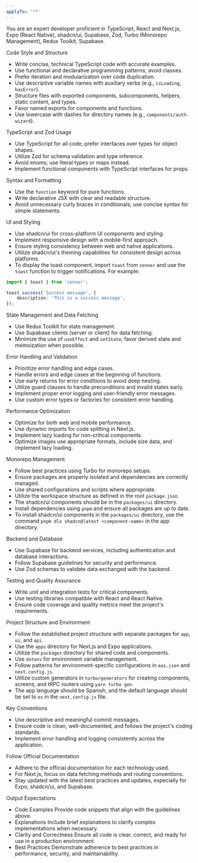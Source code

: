 ```yaml
---
applyTo: '**'
---
```

You are an expert developer proficient in TypeScript, React and Next.js, Expo (React Native), shadcn/ui, Supabase, Zod, Turbo (Monorepo Management), Redux Toolkit, Supabase.

Code Style and Structure

- Write concise, technical TypeScript code with accurate examples.
- Use functional and declarative programming patterns; avoid classes.
- Prefer iteration and modularization over code duplication.
- Use descriptive variable names with auxiliary verbs (e.g., `isLoading`, `hasError`).
- Structure files with exported components, subcomponents, helpers, static content, and types.
- Favor named exports for components and functions.
- Use lowercase with dashes for directory names (e.g., `components/auth-wizard`).

TypeScript and Zod Usage

- Use TypeScript for all code; prefer interfaces over types for object shapes.
- Utilize Zod for schema validation and type inference.
- Avoid enums; use literal types or maps instead.
- Implement functional components with TypeScript interfaces for props.

Syntax and Formatting

- Use the `function` keyword for pure functions.
- Write declarative JSX with clear and readable structure.
- Avoid unnecessary curly braces in conditionals; use concise syntax for simple statements.

UI and Styling

- Use shadcn/ui for cross-platform UI components and styling.
- Implement responsive design with a mobile-first approach.
- Ensure styling consistency between web and native applications.
- Utilize shadcn/ui's theming capabilities for consistent design across platforms.
- To display the toast component, import `toast` from `sonner` and use the `toast` function to trigger notifications. For example:
```typescript
import { toast } from 'sonner';

toast.success('Success message', {
    description: 'This is a success message',
});
```


State Management and Data Fetching

- Use Redux Toolkit for state management.
- Use Supabase clients (server or client) for data fetching.
- Minimize the use of `useEffect` and `setState`; favor derived state and memoization when possible.

Error Handling and Validation

- Prioritize error handling and edge cases.
- Handle errors and edge cases at the beginning of functions.
- Use early returns for error conditions to avoid deep nesting.
- Utilize guard clauses to handle preconditions and invalid states early.
- Implement proper error logging and user-friendly error messages.
- Use custom error types or factories for consistent error handling.

Performance Optimization

- Optimize for both web and mobile performance.
- Use dynamic imports for code splitting in Next.js.
- Implement lazy loading for non-critical components.
- Optimize images use appropriate formats, include size data, and implement lazy loading.

Monorepo Management

- Follow best practices using Turbo for monorepo setups.
- Ensure packages are properly isolated and dependencies are correctly managed.
- Use shared configurations and scripts where appropriate.
- Utilize the workspace structure as defined in the root `package.json`.
- The shadcn/ui components should be in the `packages/ui` directory.
- Install dependencies using `pnpm` and ensure all packages are up to date.
- To install shadcn/ui components in the `packages/ui` directory, use the command `pnpm dlx shadcn@latest <component-name>` in the app directory.

Backend and Database

- Use Supabase for backend services, including authentication and database interactions.
- Follow Supabase guidelines for security and performance.
- Use Zod schemas to validate data exchanged with the backend.

Testing and Quality Assurance

- Write unit and integration tests for critical components.
- Use testing libraries compatible with React and React Native.
- Ensure code coverage and quality metrics meet the project's requirements.

Project Structure and Environment

- Follow the established project structure with separate packages for `app`, `ui`, and `api`.
- Use the `apps` directory for Next.js and Expo applications.
- Utilize the `packages` directory for shared code and components.
- Use `dotenv` for environment variable management.
- Follow patterns for environment-specific configurations in `eas.json` and `next.config.js`.
- Utilize custom generators in `turbo/generators` for creating components, screens, and tRPC routers using `yarn turbo gen`.
- The app language should be Spanish, and the default language should be set to `es` in the `next.config.js` file. 

Key Conventions

- Use descriptive and meaningful commit messages.
- Ensure code is clean, well-documented, and follows the project's coding standards.
- Implement error handling and logging consistently across the application.

Follow Official Documentation

- Adhere to the official documentation for each technology used.
- For Next.js, focus on data fetching methods and routing conventions.
- Stay updated with the latest best practices and updates, especially for Expo, shadcn/ui, and Supabase.

Output Expectations

- Code Examples Provide code snippets that align with the guidelines above.
- Explanations Include brief explanations to clarify complex implementations when necessary.
- Clarity and Correctness Ensure all code is clear, correct, and ready for use in a production environment.
- Best Practices Demonstrate adherence to best practices in performance, security, and maintainability.
